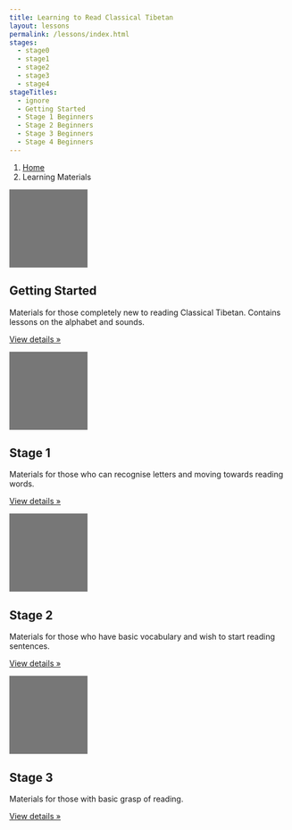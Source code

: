 ```yaml
---
title: Learning to Read Classical Tibetan
layout: lessons
permalink: /lessons/index.html
stages:
  - stage0
  - stage1
  - stage2
  - stage3
  - stage4
stageTitles:
  - ignore
  - Getting Started
  - Stage 1 Beginners
  - Stage 2 Beginners
  - Stage 3 Beginners
  - Stage 4 Beginners
---
```


<div class="row">
  <ol class="breadcrumb">
    <li><a href="{{site.url}}">Home</a></li>
    <li class="active">Learning Materials</li>
  </ol>
</div>

<div class="row">
  <div class="col-lg-3">
    <img class="img-circle" src="data:image/gif;base64,R0lGODlhAQABAIAAAHd3dwAAACH5BAAAAAAALAAAAAABAAEAAAICRAEAOw==" alt="Generic placeholder image" style="width: 140px; height: 140px;">
    <h2>Getting Started</h2>
    <p>Materials for those completely new to reading Classical Tibetan. Contains lessons
    on the alphabet and sounds.</p>
    <p><a class="btn btn-default" href="{{site.url}}/post_index.html?type=lesson&amp;tag=stage0" role="button">View details &raquo;</a></p>
  </div>
  <div class="col-lg-3">
    <img class="img-circle" src="data:image/gif;base64,R0lGODlhAQABAIAAAHd3dwAAACH5BAAAAAAALAAAAAABAAEAAAICRAEAOw==" alt="Generic placeholder image" style="width: 140px; height: 140px;">
    <h2>Stage 1</h2>
    <p>Materials for those who can recognise letters and moving towards reading words.</p>
    <p><a class="btn btn-default" href="{{site.url}}/post_index.html?type=lesson&amp;tag=stage1" role="button">View details &raquo;</a></p>
  </div>
  <div class="col-lg-3">
    <img class="img-circle" src="data:image/gif;base64,R0lGODlhAQABAIAAAHd3dwAAACH5BAAAAAAALAAAAAABAAEAAAICRAEAOw==" alt="Generic placeholder image" style="width: 140px; height: 140px;">
    <h2>Stage 2</h2>
    <p>Materials for those who have basic vocabulary and wish to start reading sentences.</p>
    <p><a class="btn btn-default" href="{{site.url}}/post_index.html?type=lesson&amp;tag=stage2" role="button">View details &raquo;</a></p>
  </div>
  <div class="col-lg-3">
    <img class="img-circle" src="data:image/gif;base64,R0lGODlhAQABAIAAAHd3dwAAACH5BAAAAAAALAAAAAABAAEAAAICRAEAOw==" alt="Generic placeholder image" style="width: 140px; height: 140px;">
    <h2>Stage 3</h2>
    <p>Materials for those with basic grasp of reading.</p>
    <p><a class="btn btn-default" href="{{site.url}}/post_index.html?type=lesson&amp;tag=stage3" role="button">View details &raquo;</a></p>
  </div>
</div>
